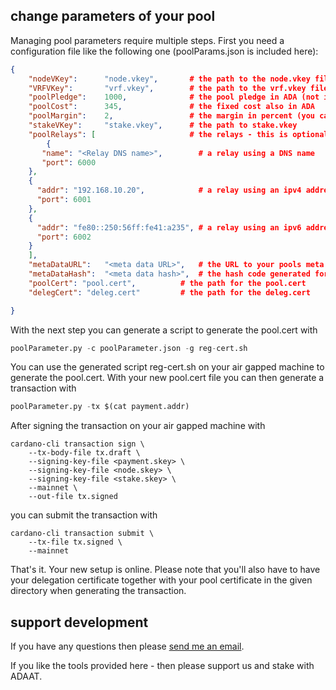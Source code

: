 ## change parameters of your pool

Managing pool parameters require multiple steps. First you need a configuration file like the following one (poolParams.json is included here):

```JSON
{
    "nodeVKey":      "node.vkey",       # the path to the node.vkey file
    "VRFVKey":       "vrf.vkey",        # the path to the vrf.vkey file
    "poolPledge":    1000,              # the pool pledge in ADA (not in lovelace!)
    "poolCost":      345,               # the fixed cost also in ADA
    "poolMargin":    2,                 # the margin in percent (you can use 0.75 as well)
    "stakeVKey":     "stake.vkey",      # the path to stake.vkey
    "poolRelays": [                     # the relays - this is optional, but is makes sense to include at least one relay
    	{
	   "name": "<Relay DNS name>",        # a relay using a DNS name
	   "port": 6000
	},
	{
	  "addr": "192.168.10.20",            # a relay using an ipv4 address
	  "port": 6001
	},
	{
	  "addr": "fe80::250:56ff:fe41:a235", # a relay using an ipv6 address
	  "port": 6002
	}
    ],
    "metaDataURL":   "<meta data URL>",   # the URL to your pools meta data information
    "metaDataHash":  "<meta data hash>",  # the hash code generated for your meta data
    "poolCert": "pool.cert",		  # the path for the pool.cert
    "delegCert": "deleg.cert"		  # the path for the deleg.cert

}

```

With the next step you can generate a script to generate the pool.cert with

```python
poolParameter.py -c poolParameter.json -g reg-cert.sh
```
You can use the generated script reg-cert.sh on your air gapped machine to generate the pool.cert. With your new pool.cert file you can then generate a
transaction with

```python
poolParameter.py -tx $(cat payment.addr)
```

After signing the transaction on your air gapped machine with

```shell
cardano-cli transaction sign \
    --tx-body-file tx.draft \
    --signing-key-file <payment.skey> \
    --signing-key-file <node.skey> \
    --signing-key-file <stake.skey> \
    --mainnet \
    --out-file tx.signed
```

you can submit the transaction with

```shell
cardano-cli transaction submit \
    --tx-file tx.signed \
    --mainnet
```
That's it. Your new setup is online. Please note that you'll also have to have your delegation certificate together with your pool certificate in the given
directory when generating the transaction.


## support development

If you have any questions then please [send me an email](mailto:askJoe@adapool.at).

If you like the tools provided here - then please support us and stake with ADAAT.
